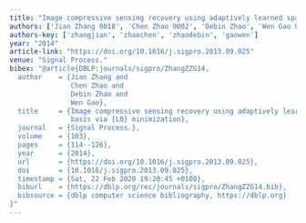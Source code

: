 ```yaml
---
title: "Image compressive sensing recovery using adaptively learned sparsifying basis via L0 minimization"
authors: ['Jian Zhang 0018', 'Chen Zhao 0002', 'Debin Zhao', 'Wen Gao 0001']
authors-key: ['zhangjian', 'zhaochen', 'zhaodebin', 'gaowen']
year: "2014"
article-link: "https://doi.org/10.1016/j.sigpro.2013.09.025"
venue: "Signal Process."
bibex: "@article{DBLP:journals/sigpro/ZhangZZG14,
  author    = {Jian Zhang and
               Chen Zhao and
               Debin Zhao and
               Wen Gao},
  title     = {Image compressive sensing recovery using adaptively learned sparsifying
               basis via {L0} minimization},
  journal   = {Signal Process.},
  volume    = {103},
  pages     = {114--126},
  year      = {2014},
  url       = {https://doi.org/10.1016/j.sigpro.2013.09.025},
  doi       = {10.1016/j.sigpro.2013.09.025},
  timestamp = {Sat, 22 Feb 2020 19:20:45 +0100},
  biburl    = {https://dblp.org/rec/journals/sigpro/ZhangZZG14.bib},
  bibsource = {dblp computer science bibliography, https://dblp.org}
}"
---
```

